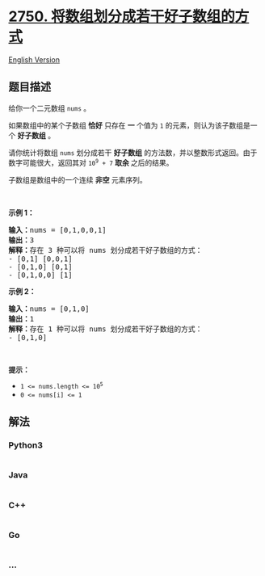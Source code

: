 # [2750. 将数组划分成若干好子数组的方式](https://leetcode.cn/problems/ways-to-split-array-into-good-subarrays)

[English Version](/solution/2700-2799/2750.Ways%20to%20Split%20Array%20Into%20Good%20Subarrays/README_EN.md)

## 题目描述

<!-- 这里写题目描述 -->

<p>给你一个二元数组 <code>nums</code> 。</p>

<p>如果数组中的某个子数组 <strong>恰好</strong> 只存在 <strong>一</strong> 个值为 <code>1</code> 的元素，则认为该子数组是一个 <strong>好子数组</strong> 。</p>

<p>请你统计将数组 <code>nums</code> 划分成若干 <strong>好子数组</strong> 的方法数，并以整数形式返回。由于数字可能很大，返回其对 <code>10<sup>9</sup> + 7</code> <strong>取余 </strong>之后的结果。</p>

<p>子数组是数组中的一个连续 <strong>非空</strong> 元素序列。</p>

<p>&nbsp;</p>

<p><strong>示例 1：</strong></p>

<pre><strong>输入：</strong>nums = [0,1,0,0,1]
<strong>输出：</strong>3
<strong>解释：</strong>存在 3 种可以将 nums 划分成若干好子数组的方式：
- [0,1] [0,0,1]
- [0,1,0] [0,1]
- [0,1,0,0] [1]
</pre>

<p><strong>示例 2：</strong></p>

<pre><strong>输入：</strong>nums = [0,1,0]
<strong>输出：</strong>1
<strong>解释：</strong>存在 1 种可以将 nums 划分成若干好子数组的方式：
- [0,1,0]
</pre>

<p>&nbsp;</p>

<p><strong>提示：</strong></p>

<ul>
	<li><code>1 &lt;= nums.length &lt;= 10<sup>5</sup></code></li>
	<li><code>0 &lt;= nums[i] &lt;= 1</code></li>
</ul>

## 解法

<!-- 这里可写通用的实现逻辑 -->

<!-- tabs:start -->

### **Python3**

<!-- 这里可写当前语言的特殊实现逻辑 -->

```python

```

### **Java**

<!-- 这里可写当前语言的特殊实现逻辑 -->

```java

```

### **C++**

```cpp

```

### **Go**

```go

```

### **...**

```

```

<!-- tabs:end -->
